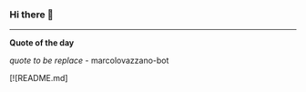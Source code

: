 ### Hi there 👋


---

**Quote of the day**

*quote to be replace* - marcolovazzano-bot

[![README.md]